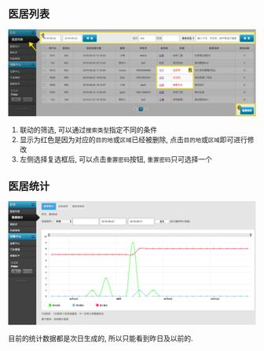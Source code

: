 ## 医居列表

![medList](assets/medList.png)

1. 联动的筛选, 可以通过`搜索类型`指定不同的条件
2. 显示为红色是因为对应的`目的地`或`区域`已经被删除, 点击`目的地`或`区域`即可进行修改
3. 左侧选择复选框后, 可以点击`重置密码`按钮, `重置密码`只可选择一个

## 医居统计

![analysis](assets/analysis.png)

目前的统计数据都是次日生成的, 所以只能看到昨日及以前的.

